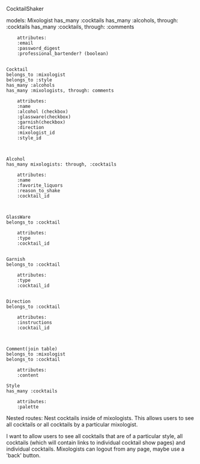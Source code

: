 CocktailShaker 

models:
    Mixologist
    has_many :cocktails
    has_many :alcohols, through: :cocktails
    has_many :cocktails, through: :comments

        attributes: 
        :email
        :password_digest
        :professional_bartender? (boolean)


    Cocktail
    belongs_to :mixologist
    belongs_to :style
    has_many :alcohols
    has_many :mixologists, through: comments

        attributes: 
        :name
        :alcohol (checkbox)
        :glassware(checkbox)
        :garnish(checkbox)
        :direction
        :mixologist_id
        :style_id

    

    Alcohol
    has_many mixologists: through, :cocktails

        attributes:
        :name 
        :favorite_liquors
        :reason_to_shake
        :cocktail_id



    GlassWare
    belongs_to :cocktail

        attributes:
        :type
        :cocktail_id


    Garnish
    belongs_to :cocktail

        attributes:
        :type
        :cocktail_id


    Direction
    belongs_to :cocktail

        attributes: 
        :instructions
        :cocktail_id



    Comment(join table)
    belongs_to :mixologist 
    belongs_to :cocktail

        attributes:
        :content

    Style
    has_many :cocktails

        attributes: 
        :palette

Nested routes:  Nest cocktails inside of mixologists.  This allows users to see
all cocktails or all cocktails by a particular mixologist. 

I want to allow users to see all cocktails that are of a particular style, all cocktails (which will contain links to individual cocktail show pages) and individual cocktails.  Mixologists can logout from any page, maybe use a 'back' button.  